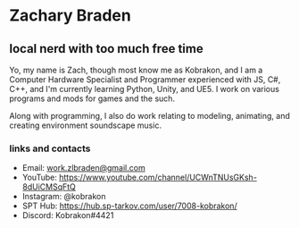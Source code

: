 # Zachary Braden

## local nerd with too much free time

Yo, my name is Zach, though most know me as Kobrakon, and I am a Computer Hardware Specialist and Programmer experienced with JS, C#, C++, and I'm currently learning Python, Unity, and UE5. I work on various programs and mods for games and the such.

Along with programming, I also do work relating to modeling, animating, and creating environment soundscape music.

### links and contacts

- Email: work.zlbraden@gmail.com
- YouTube: https://www.youtube.com/channel/UCWnTNUsGKsh-8dUiCMSqFtQ
- Instagram: @kobrakon
- SPT Hub: https://hub.sp-tarkov.com/user/7008-kobrakon/
- Discord: Kobrakon#4421
